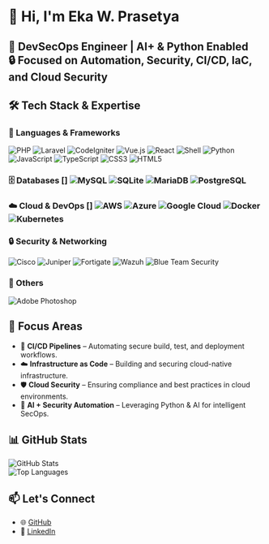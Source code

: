 # 👋 Hi, I'm Eka W. Prasetya
🚀 **DevSecOps Engineer** | **AI+ & Python Enabled**  
🔒 Focused on **Automation, Security, CI/CD, IaC, and Cloud Security**  
---
## 🛠️ Tech Stack & Expertise  
### 🚀 Languages & Frameworks  
![PHP](https://img.shields.io/badge/PHP-777BB4?style=for-the-badge&logo=php&logoColor=white) 
![Laravel](https://img.shields.io/badge/Laravel-FF2D20?style=for-the-badge&logo=laravel&logoColor=white) 
![CodeIgniter](https://img.shields.io/badge/CodeIgniter-EF4223?style=for-the-badge&logo=codeigniter&logoColor=white) 
![Vue.js](https://img.shields.io/badge/Vue.js-4FC08D?style=for-the-badge&logo=vue.js&logoColor=white) 
![React](https://img.shields.io/badge/React-20232A?style=for-the-badge&logo=react&logoColor=61DAFB) 
![Shell](https://img.shields.io/badge/Shell_Script-121011?style=for-the-badge&logo=gnu-bash&logoColor=white) 
![Python](https://img.shields.io/badge/Python-3776AB?style=for-the-badge&logo=python&logoColor=white) 
![JavaScript](https://img.shields.io/badge/JavaScript-F7DF1E?style=for-the-badge&logo=javascript&logoColor=black) 
![TypeScript](https://img.shields.io/badge/TypeScript-3178C6?style=for-the-badge&logo=typescript&logoColor=white) 
![CSS3](https://img.shields.io/badge/CSS3-1572B6?style=for-the-badge&logo=css3&logoColor=white) 
![HTML5](https://img.shields.io/badge/HTML5-E34F26?style=for-the-badge&logo=html5&logoColor=white)
### 🗄️ Databases [] ![MySQL](https://img.shields.io/badge/MySQL-4479A1?style=for-the-badge&logo=mysql&logoColor=white) ![SQLite](https://img.shields.io/badge/SQLite-003B57?style=for-the-badge&logo=sqlite&logoColor=white) ![MariaDB](https://img.shields.io/badge/MariaDB-003545?style=for-the-badge&logo=mariadb&logoColor=white) ![PostgreSQL](https://img.shields.io/badge/PostgreSQL-4169E1?style=for-the-badge&logo=postgresql&logoColor=white)
### ☁️ Cloud & DevOps [] ![AWS](https://img.shields.io/badge/AWS-232F3E?style=for-the-badge&logo=amazon-aws&logoColor=white) ![Azure](https://img.shields.io/badge/Azure-0078D4?style=for-the-badge&logo=microsoft-azure&logoColor=white) ![Google Cloud](https://img.shields.io/badge/GoogleCloud-4285F4?style=for-the-badge&logo=google-cloud&logoColor=white) ![Docker](https://img.shields.io/badge/Docker-2496ED?style=for-the-badge&logo=docker&logoColor=white) ![Kubernetes](https://img.shields.io/badge/Kubernetes-326CE5?style=for-the-badge&logo=kubernetes&logoColor=white)
### 🔒 Security & Networking  
![Cisco](https://img.shields.io/badge/Cisco-1BA0D7?style=for-the-badge&logo=cisco&logoColor=white) 
![Juniper](https://img.shields.io/badge/Juniper-0062AD?style=for-the-badge&logo=juniper-networks&logoColor=white) 
![Fortigate](https://img.shields.io/badge/Fortigate-EE3124?style=for-the-badge&logo=fortinet&logoColor=white) 
![Wazuh](https://img.shields.io/badge/Wazuh-005CFF?style=for-the-badge&logo=wazuh&logoColor=white) 
![Blue Team Security](https://img.shields.io/badge/Blue_Team_Security-0A66C2?style=for-the-badge&logo=security&logoColor=white)
### 🎨 Others  
![Adobe Photoshop](https://img.shields.io/badge/Adobe%20Photoshop-31A8FF?style=for-the-badge&logo=adobe-photoshop&logoColor=white)
## 📌 Focus Areas  
- 🔄 **CI/CD Pipelines** – Automating secure build, test, and deployment workflows.  
- ☁️ **Infrastructure as Code** – Building and securing cloud-native infrastructure.  
- 🛡️ **Cloud Security** – Ensuring compliance and best practices in cloud environments.  
- 🤖 **AI + Security Automation** – Leveraging Python & AI for intelligent SecOps.
## 📊 GitHub Stats  
![GitHub Stats](https://github-readme-stats.vercel.app/api?username=ekawipa&show_icons=true&theme=tokyonight)  
![Top Languages](https://github-readme-stats.vercel.app/api/top-langs/?username=ekawipa&layout=compact&theme=tokyonight)
## 📫 Let's Connect  
- 🌐 [GitHub](https://github.com/ekawipa)  
- 💼 [LinkedIn](https://linkedin.com/in/ekawprasetya)
